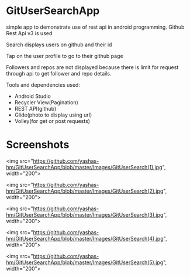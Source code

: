 # GitUserSearchApp
simple app to demonstrate use of rest api in android programming.
Github Rest Api v3 is used

Search displays users on github and their id

Tap on the user profile to go to their github page

Followers and repos are not displayed because there is limit for request through api to get follower and repo details.

Tools and dependencies used:
* Android Studio
* Recycler View(Pagination)
* REST API(github)
* Glide(photo to display using url)
* Volley(for get or post requests)

# Screenshots
<img src="https://github.com/yashas-hm/GitUserSearchApp/blob/master/Images/GitUserSearch(1).jpg", width="200">

<img src="https://github.com/yashas-hm/GitUserSearchApp/blob/master/Images/GitUserSearch(2).jpg", width="200">

<img src="https://github.com/yashas-hm/GitUserSearchApp/blob/master/Images/GitUserSearch(3).jpg", width="200">

<img src="https://github.com/yashas-hm/GitUserSearchApp/blob/master/Images/GitUserSearch(4).jpg", width="200">

<img src="https://github.com/yashas-hm/GitUserSearchApp/blob/master/Images/GitUserSearch(5).jpg", width="200">
